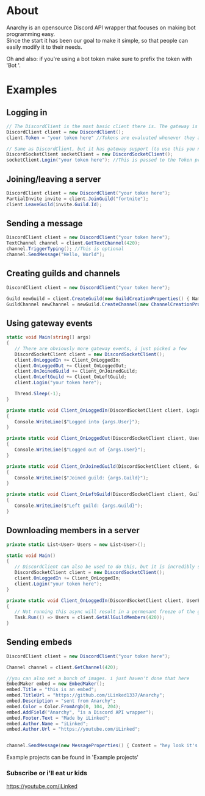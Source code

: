 # About
Anarchy is an opensource Discord API wrapper that focuses on making bot programming easy.<br>
Since the start it has been our goal to make it simple, so that people can easily modify it to their needs.<br>

Oh and also: if you're using a bot token make sure to prefix the token with 'Bot '.<br>


# Examples

## Logging in
```csharp
// The DiscordClient is the most basic client there is. The gateway is NOT available for this client
DiscordClient client = new DiscordClient();
client.Token = "your token here" //Tokens are evaluated whenever they are put in here. It'll trigger a DiscordHttpException if it's invalid

// Same as DiscordClient, but it has gateway support (to use this you need to include Discord.Gateway)
DiscordSocketClient socketClient = new DiscordSocketClient();
socketClient.Login("your token here"); //This is passed to the Token property, meaning that a DiscordHttpException will also be triggered here if the token is invalid 
```

## Joining/leaving a server
```csharp
DiscordClient client = new DiscordClient("your token here");
PartialInvite invite = client.JoinGuild("fortnite");
client.LeaveGuild(invite.Guild.Id);
```

## Sending a message
```csharp
DiscordClient client = new DiscordClient("your token here");
TextChannel channel = client.GetTextChannel(420);
channel.TriggerTyping(); //This is optional
channel.SendMessage("Hello, World");
```

## Creating guilds and channels
```csharp
DiscordClient client = new DiscordClient("your token here");

Guild newGuild = client.CreateGuild(new GuildCreationProperties() { Name = "cool stuff", Icon = Image.FromFile("icon.png"), Region = "eu-central" });
GuildChannel newChannel = newGuild.CreateChannel(new ChannelCreationProperties() { Name = "my new channel" });
```

## Using gateway events
```csharp
static void Main(string[] args)
{
   // There are obviously more gateway events, i just picked a few
   DiscordSocketClient client = new DiscordSocketClient();
   client.OnLoggedIn += Client_OnLoggedIn;
   client.OnLoggedOut += Client_OnLoggedOut;
   client.OnJoinedGuild += Client_OnJoinedGuild;
   client.OnLeftGuild += Client_OnLeftGuild;
   client.Login("your token here");

   Thread.Sleep(-1);
}

private static void Client_OnLoggedIn(DiscordSocketClient client, LoginEventArgs args)
{
   Console.WriteLine($"Logged into {args.User}");
}

private static void Client_OnLoggedOut(DiscordSocketClient client, UserEventArgs args)
{
   Console.WriteLine($"Logged out of {args.User}");
}

private static void Client_OnJoinedGuild(DiscordSocketClient client, GuildEventArgs args)
{
   Console.WriteLine($"Joined guild: {args.Guild}");
}

private static void Client_OnLeftGuild(DiscordSocketClient client, GuildEventArgs args)
{
   Console.WriteLine($"Left guild: {args.Guild}");
}
```

## Downloading members in a server
```csharp
private static List<User> Users = new List<User>();

static void Main()
{
   // DiscordClient can also be used to do this, but it is incredibly slow compared to the gateway method
   DiscordSocketClient client = new DiscordSocketClient();
   client.OnLoggedIn += Client_OnLoggedIn;
   client.Login("your token here");
}

private static void Client_OnLoggedIn(DiscordSocketClient client, UserEventArgs args)
{
   // Not running this async will result in a permenant freeze of the gateway
   Task.Run(() => Users = client.GetAllGuildMembers(420));
}
```

## Sending embeds
```csharp
DiscordClient client = new DiscordClient("your token here");

Channel channel = client.GetChannel(420);

//you can also set a bunch of images. i just haven't done that here
EmbedMaker embed = new EmbedMaker();
embed.Title = "this is an embed";
embed.TitleUrl = "https://github.com/iLinked1337/Anarchy";
embed.Description = "sent from Anarchy";
embed.Color = Color.FromArgb(0, 104, 204);
embed.AddField("Anarchy", "is a Discord API wrapper");
embed.Footer.Text = "Made by iLinked";
embed.Author.Name = "iLinked";
embed.Author.Url = "https://youtube.com/iLinked";


channel.SendMessage(new MessageProperties() { Content = "hey look it's an embed!", Embed = embed });
```

Example projects can be found in 'Example projects'


### Subscribe or i'll eat ur kids
https://youtube.com/iLinked
